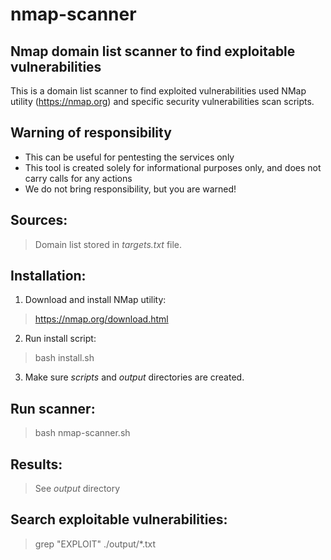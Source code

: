 # nmap-scanner
## Nmap domain list scanner to find exploitable vulnerabilities

This is a domain list scanner to find exploited vulnerabilities used NMap utility (https://nmap.org) and specific security vulnerabilities scan scripts.

## Warning of responsibility
- This can be useful for pentesting the services only
- This tool is created solely for informational purposes only, and does not carry calls for any actions
- We do not bring responsibility, but you are warned!

## Sources:
> Domain list stored in *targets.txt* file.

## Installation:

1. Download and install NMap utility:
> https://nmap.org/download.html

2. Run install script:
> bash install.sh

3. Make sure *scripts* and *output* directories are created.

## Run scanner:

> bash nmap-scanner.sh

## Results:

> See *output* directory

## Search exploitable vulnerabilities:

> grep "EXPLOIT" ./output/*.txt